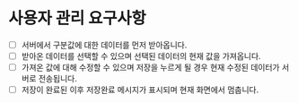 
# 사용자 관리 요구사항

- [ ] 서버에서 구분값에 대한 데이터를 먼저 받아옵니다.
- [ ] 받아온 데이터를 선택할 수 있으며 선택된 데이터의 현재 값을 가져옵니다.
- [ ] 가져온 값에 대해 수정할 수 있으며 저장을 누르게 될 경우 현재 수정된 데이터가 서버로 전송됩니다. 
- [ ] 저장이 완료된 이후 저장완료 메시지가 표시되며 현재 화면에서 멈춥니다.
